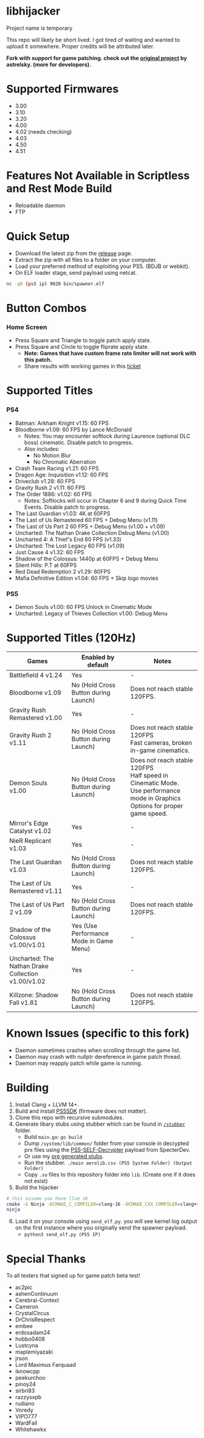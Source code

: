 # libhijacker

Project name is temporary

This repo will likely be short lived. I got tired of waiting and wanted to upload it somewhere.
Proper credits will be attributed later.

**Fork with support for game patching. check out the [original project](https://github.com/astrelsky/libhijacker) by astrelsky. (more for developers).**

# Supported Firmwares

- 3.00
- 3.10
- 3.20
- 4.00
- 4.02 (needs checking)
- 4.03
- 4.50
- 4.51

# Features Not Available in Scriptless and Rest Mode Build

- Reloadable daemon
- FTP

# Quick Setup

- Download the latest zip from the [release](https://github.com/illusion0001/libhijacker/releases/latest) page.
- Extract the zip with all files to a folder on your computer.
- Load your preferred method of exploiting your PS5. (BDJB or webkit).
- On ELF loader stage, send payload using netcat.
```bash
nc -q0 (ps5 ip) 9020 bin/spawner.elf
```

# Button Combos

### Home Screen

- Press Square and Triangle to toggle patch apply state.
- Press Square and Circle to toggle fliprate apply state.
  - **Note: Games that have custom frame rate limiter will not work with this patch.**
  - Share results with working games in this [ticket](https://github.com/illusion0001/libhijacker/issues/14)

# Supported Titles

### PS4

- Batman: Arkham Knight v1.15: 60 FPS
- Bloodborne v1.09: 60 FPS by Lance McDonald
  - Notes: You may encounter softlock during Laurence (optional DLC boss) cinematic. Disable patch to progress.
  - Also includes:
    - No Motion Blur
    - No Chromatic Aberration
- Crash Team Racing v1.21: 60 FPS
- Dragon Age: Inquisition v1.12: 60 FPS
- Driveclub v1.28: 60 FPS
- Gravity Rush 2 v1.11: 60 FPS
- The Order 1886: v1.02: 60 FPS
  - Notes: Softlocks will occur in Chapter 6 and 9 during Quick Time Events. Disable patch to progress.
- The Last Guardian v1.03: 4K at 60FPS
- The Last of Us Remastered 60 FPS + Debug Menu (v1.11)
- The Last of Us Part 2 60 FPS + Debug Menu (v1.00 + v1.09)
- Uncharted: The Nathan Drake Collection Debug Menu (v1.00)
- Uncharted 4: A Thief's End 60 FPS (v1.33)
- Uncharted: The Lost Legacy 60 FPS (v1.09)
- Just Cause 4 v1.32: 60 FPS
- Shadow of the Colossus: 1440p at 60FPS + Debug Menu
- Silent Hills: P.T at 60FPS
- Red Dead Redemption 2 v1.29: 60FPS
- Mafia Definitive Edition v1.04: 60 FPS + Skip logo movies

### PS5

- Demon Souls v1.00: 60 FPS Unlock in Cinematic Mode
- Uncharted: Legacy of Thieves Collection v1.00: Debug Menu

# Supported Titles (120Hz)

| Games                                              | Enabled by default                      | Notes                                                                                                                            |
|----------------------------------------------------|-----------------------------------------|----------------------------------------------------------------------------------------------------------------------------------|
| Battlefield 4 v1.24                                | Yes                                     | -                                                                                                                                |
| Bloodborne v1.09                                   | No (Hold Cross Button during Launch)    | Does not reach stable 120FPS.                                                                                                    |
| Gravity Rush Remastered v1.00                      | Yes                                     | -                                                                                                                                |
| Gravity Rush 2 v1.11                               | No (Hold Cross Button during Launch)    | Does not reach stable 120FPS<br>Fast cameras, broken in-game cinematics.                                                         |
| Demon Souls v1.00                                  | No (Hold Cross Button during Launch)    | Does not reach stable 120FPS<br>Half speed in Cinematic Mode.<br>Use performance mode in Graphics Options for proper game speed. |
| Mirror's Edge Catalyst v1.02                       | Yes                                     | -                                                                                                                                |
| NieR Replicant v1.03                               | Yes                                     | -                                                                                                                                |
| The Last Guardian v1.03                            | No (Hold Cross Button during Launch)    | Does not reach stable 120FPS.                                                                                                    |
| The Last of Us Remastered v1.11                    | Yes                                     | -                                                                                                                                |
| The Last of Us Part 2 v1.09                        | No (Hold Cross Button during Launch)    | Does not reach stable 120FPS.                                                                                                    |
| Shadow of the Colossus v1.00/v1.01                 | Yes (Use Performance Mode in Game Menu) | -                                                                                                                                |
| Uncharted: The Nathan Drake Collection v1.00/v1.02 | Yes                                     | -                                                                                                                                |
| Killzone: Shadow Fall v1.81                        | No (Hold Cross Button during Launch)    | Does not reach stable 120FPS.                                                                                                    |

# Known Issues (specific to this fork)

- Daemon sometimes crashes when scrolling through the game list.
- Daemon may crash with nullptr dereference in game patch thread.
- Daemon may reapply patch while game is running.

# Building

1. Install Clang + LLVM 14+.
2. Build and install [PS5SDK](https://github.com/PS5Dev/PS5SDK) (firmware does not matter).
3. Clone this repo with recursive submodules.
4. Generate libary stubs using stubber which can be found in  [`/stubber`](/stubber) folder.
   - Build `main.go`: `go build`
   - Dump `/system/lib/common/` folder from your console in decrypted prx files using the [PS5-SELF-Decrypter](https://github.com/Cryptogenic/PS5-SELF-Decrypter) payload from SpecterDev.
   - Or use my [pre generated stubs](https://github.com/illusion0001/libhijacker/releases/tag/stubber-lib).
   - Run the stubber. `./main aerolib.csv (PS5 System Folder) (Output Folder)`
   - Copy `.so` files to this repository folder into `lib`. (Create one if it does not exist)
5. Build the hijacker

```bash
# this assume you have llvm 16
cmake -G Ninja -DCMAKE_C_COMPILER=clang-16 -DCMAKE_CXX_COMPILER=clang++-16 -DCMAKE_TOOLCHAIN_FILE=$PS5SDK/cmake/toolchain-ps5.cmake -DCMAKE_EXPORT_COMPILE_COMMANDS=1 .
ninja
```

6. Load it on your console using `send_elf.py`. you will see kernel log output on the first instance where you originally send the spawner payload.
   - `python3 send_elf.py (PS5 IP)`

# Special Thanks

To all testers that signed up for game patch beta test!

- ac2pic
- ashenContinuum
- Cerebral-Context
- Cameron
- CrystalCircus
- DrChrisRespect
- embee
- erdosadam24
- hobbo0408
- Lustcyna
- maplemiyazaki
- jrson
- Lord Maximus Farquaad
- iknowcpp
- peekurchoo
- pinoy24
- sirbri83
- razzysxpb
- rudiano
- Voredy
- VIPO777
- WardFail
- Whitehawkx
